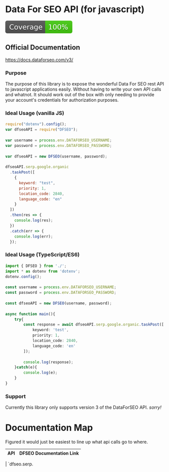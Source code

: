 # Data For SEO API (for javascript)

![code coverage](/coverage/badge.svg)

## Official Documentation

https://docs.dataforseo.com/v3/

### Purpose

The purpose of this library is to expose the wonderful Data For SEO rest API to javascript applications easily. Without having to write your own API calls and whatnot. It should work out of the box with only needing to provide your account's credentials for authorization purposes.

### Ideal Usage (vanilla JS)

```javascript
require("dotenv").config();
var dfseoAPI = require("DFSEO");

var username = process.env.DATAFORSEO_USERNAME;
var password = process.env.DATAFORSEO_PASSWORD;

var dfseoAPI = new DFSEO(username, password);

dfseoAPI.serp.google.organic
  .taskPost([
    {
      keyword: "test",
      priority: 1,
      location_code: 2840,
      language_code: "en"
    }
  ])
  .then(res => {
    console.log(res);
  })
  .catch(err => {
    console.log(err);
  });
```

### Ideal Usage (TypeScript/ES6)

```typescript
import { DFSEO } from './';
import * as dotenv from 'dotenv';
dotenv.config();

const username = process.env.DATAFORSEO_USERNAME;
const password = process.env.DATAFORSEO_PASSWORD;

const dfseoAPI = new DFSEO(username, password);

async function main(){
    try{
        const response = await dfseoAPI.serp.google.organic.taskPost([
            keyword: 'test',
            priority: 1,
            location_code: 2840,
            language_code: 'en'
        ]);

        console.log(response);
    }catch(e){
        console.log(e);
    }
}

```

### Support

Currently this library only supports version 3 of the DataForSEO API. _sorry!_

# Documentation Map

Figured it would just be easiest to line up what api calls go to where.

| API | DFSEO Documentation Link |
| --- | ------------------------ |


| `dfseo.serp.
